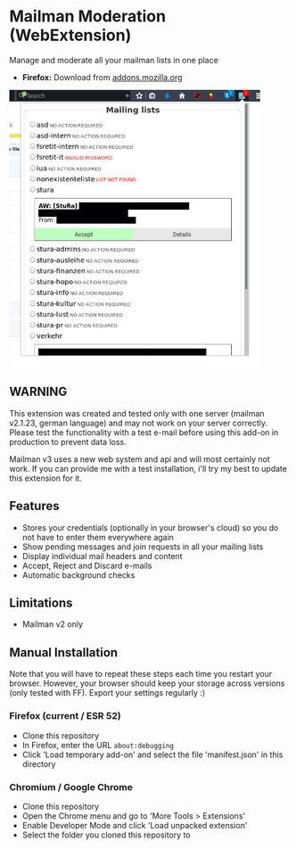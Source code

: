# Mailman Moderation (WebExtension)
Manage and moderate all your mailman lists in one place
- **Firefox:** Download from [addons.mozilla.org](https://addons.mozilla.org/firefox/addon/mailmanmod)

<img title="Main panel example" src="example.png" width="450px">


## WARNING
This extension was created and tested only with one server (mailman v2.1.23, german language)
and may not work on your server correctly. Please test the functionality with a test e-mail
before using this add-on in production to prevent data loss.

Mailman v3 uses a new web system and api and will most certainly not work. If you can provide me
with a test installation, i'll try my best to update this extension for it.


## Features
- Stores your credentials (optionally in your browser's cloud) so you do not have to enter them everywhere again
- Show pending messages and join requests in all your mailing lists
- Display individual mail headers and content
- Accept, Reject and Discard e-mails
- Automatic background checks


## Limitations
- Mailman v2 only


## Manual Installation
Note that you will have to repeat these steps each time you restart your browser. However, your browser should keep your storage across versions (only tested with FF). Export your settings regularly :)

### Firefox (current / ESR 52)
- Clone this repository
- In Firefox, enter the URL `about:debugging`
- Click 'Load temporary add-on' and select the file 'manifest.json' in this directory

### Chromium / Google Chrome
- Clone this repository
- Open the Chrome menu and go to 'More Tools > Extensions'
- Enable Developer Mode and click 'Load unpacked extension'
- Select the folder you cloned this repository to
